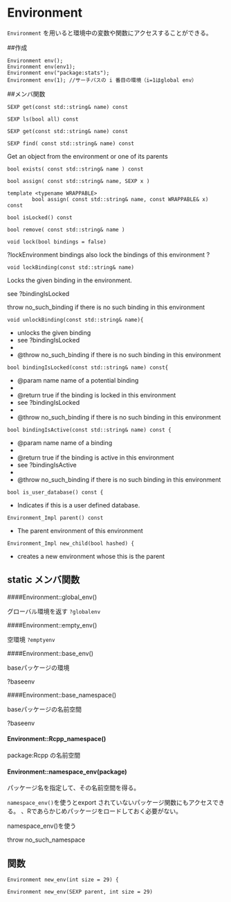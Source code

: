 # Environment

`Environment` を用いると環境中の変数や関数にアクセスすることができる。

##作成

```
Environment env();
Environment env(env1);
Environment env("package:stats");
Environment env(1); //サーチパスの i 番目の環境（i=1はglobal env）
```



##メンバ関数

```
SEXP get(const std::string& name) const
```


```
SEXP ls(bool all) const
```

```
SEXP get(const std::string& name) const
```

```
SEXP find( const std::string& name) const
```
Get an object from the environment or one of its parents

```
bool exists( const std::string& name ) const
```

```
bool assign( const std::string& name, SEXP x )
```
```
template <typename WRAPPABLE>
        bool assign( const std::string& name, const WRAPPABLE& x) const
```

```
bool isLocked() const
```

```
bool remove( const std::string& name )
```

```
void lock(bool bindings = false)
```
?lockEnvironment
bindings also lock the bindings of this environment ?


```
void lockBinding(const std::string& name)
```
Locks the given binding in the environment.

see ?bindingIsLocked

throw no_such_binding if there is no such binding in this environment


```
void unlockBinding(const std::string& name){
```

* unlocks the given binding
* see ?bindingIsLocked
*
* @throw no_such_binding if there is no such binding in this environment


```
bool bindingIsLocked(const std::string& name) const{
```
* @param name name of a potential binding
*
* @return true if the binding is locked in this environment
* see ?bindingIsLocked
*
* @throw no_such_binding if there is no such binding in this environment

```
bool bindingIsActive(const std::string& name) const {
```
* @param name name of a binding
*
* @return true if the binding is active in this environment
* see ?bindingIsActive
*
* @throw no_such_binding if there is no such binding in this environment
 

```
bool is_user_database() const {
```
* Indicates if this is a user defined database.

```
Environment_Impl parent() const
```
* The parent environment of this environment

```
Environment_Impl new_child(bool hashed) {
```
* creates a new environment whose this is the parent



## static メンバ関数

####Environment::global_env()

グローバル環境を返す `?globalenv`

####Environment::empty_env()

空環境
`?emptyenv`


####Environment::base_env()

baseパッケージの環境

?baseenv

####Environment::base_namespace()

baseパッケージの名前空間

?baseenv


#### Environment::Rcpp_namespace()

package:Rcpp の名前空間


#### Environment::namespace_env(package)

パッケージ名を指定して、その名前空間を得る。

`namespace_env()`を使うとexport されていないパッケージ関数にもアクセスできる。
、Rであらかじめパッケージをロードしておく必要がない。

namespace_env()を使う

throw no_such_namespace


## 関数

```
Environment new_env(int size = 29) {
```

```
Environment new_env(SEXP parent, int size = 29)
```

